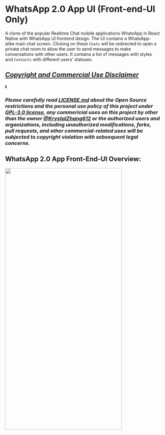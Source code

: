 # WhatsApp 2.0 App UI (Front-end-UI Only)
A clone of the popular Realtime Chat mobile applications WhatsApp in React Native with WhatsApp UI frontend design. The UI contains a WhatsApp-alike main chat screen. Clicking on these `Chats` will be redirected to open a private chat room to allow the user to send messages to make conversations with other users. It contains a list of messages with styles and `Contacts` with different users' statuses.
## ***[Copyright and Commercial Use Disclaimer](https://github.com/KrystalZhang612/WhatsApp-2.0-App-UI/blob/main/README.md#please-carefully-read-licensemd-about-the-open-source-restrictions-and-the-personal-use-policy-of-this-project-under-gpl-30-license-any-commericial-uses-on-this-project-by-other-than-the-owner-krystalzhang612-or-the-authorized-users-and-organizations-including-unauthorized-modifications-forks-pull-requests-and-other-commercial-related-uses-will-be-subjected-to-copyright-violation-with-sebsequent-legal-concerns)***

⏬

### ***Please carefully read [LICENSE.md](https://github.com/KrystalZhang612/WhatsApp-2.0-App-UI/blob/main/LICENSE) about the Open Source restrictions and the personal use policy of this project under [GPL-3.0 license](https://www.gnu.org/licenses/gpl-3.0.en.html), any commericial uses on this project by other than the owner [@KrystalZhang612](https://github.com/KrystalZhang612) or the authorized users and organizations, including unauthorized modifications, forks, pull requests, and other commercial-related uses will be subjected to copyright violation with sebsequent legal concerns.***

## WhatsApp 2.0 App Front-End-UI Overview:
<div>
  <img src ="https://github.com/KrystalZhang612/WhatsApp-2.0-App-UI/blob/main/WhatsApp%202.0%20App%20UI%20Overview-1.png" width="380" height="848.818181">
  
</div>
